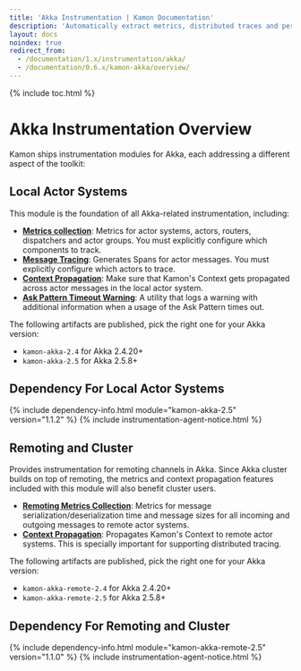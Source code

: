 ```yaml
---
title: 'Akka Instrumentation | Kamon Documentation'
description: 'Automatically extract metrics, distributed traces and perform context propagation on Akka applications'
layout: docs
noindex: true
redirect_from:
  - /documentation/1.x/instrumentation/akka/
  - /documentation/0.6.x/kamon-akka/overview/
---
```


{% include toc.html %}

Akka Instrumentation Overview
=============================

Kamon ships instrumentation modules for Akka, each addressing a different aspect of the toolkit:


## Local Actor Systems

This module is the foundation of all Akka-related instrumentation, including:

* __[Metrics collection][metrics]__: Metrics for actor systems, actors, routers, dispatchers and actor groups. You must
  explicitly configure which components to track.
* __[Message Tracing][tracing]__: Generates Spans for actor messages. You must explicitly configure which actors to
  trace.
* __[Context Propagation][context]__: Make sure that Kamon's Context gets propagated across actor messages in the local
  actor system.
* __[Ask Pattern Timeout Warning][ask-pattern-warning]__: A utility that logs a warning with additional information when
  a usage of the Ask Pattern times out.

The following artifacts are published, pick the right one for your Akka version:

  * `kamon-akka-2.4` for Akka 2.4.20+
  * `kamon-akka-2.5` for Akka 2.5.8+

## Dependency For Local Actor Systems
{% include dependency-info.html module="kamon-akka-2.5" version="1.1.2" %}
{% include instrumentation-agent-notice.html %}



## Remoting and Cluster

Provides instrumentation for remoting channels in Akka. Since Akka cluster builds on top of remoting, the metrics and
context propagation features included with this module will also benefit cluster users.

* __[Remoting Metrics Collection][remoting-metrics]__: Metrics for message serialization/deserialization time and
  message sizes for all incoming and outgoing messages to remote actor systems.
* __[Context Propagation][context]__: Propagates Kamon's Context to remote actor systems. This is specially important
  for supporting distributed tracing.

The following artifacts are published, pick the right one for your Akka version:

  * `kamon-akka-remote-2.4` for Akka 2.4.20+
  * `kamon-akka-remote-2.5` for Akka 2.5.8+

## Dependency For Remoting and Cluster
{% include dependency-info.html module="kamon-akka-remote-2.5" version="1.1.0" %}
{% include instrumentation-agent-notice.html %}


[metrics]: ./metrics/
[context]: ./context-propagation/
[tracing]: ./tracing/
[ask-pattern-warning]: ./ask-pattern-timeout-warning/
[remoting-metrics]: ./metrics/#remoting-metrics
